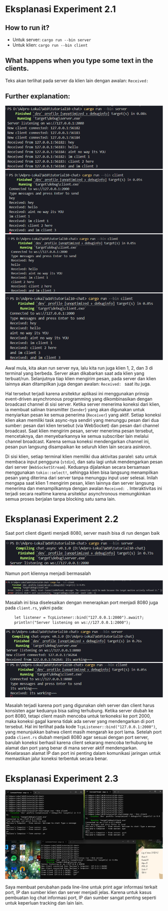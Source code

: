 # Eksplanasi Experiment 2.1

## How to run it?
- Untuk server: `cargo run --bin server`
- Untuk klien: `cargo run --bin client`

## What happens when you type some text in the clients.
Teks akan terlihat pada server da klien lain dengan awalan: `Received: `

## Further explanation:

![image](images/image.png)
![image 1](images/image1.png)
![image 2](images/image2.png)
![image 3](images/image3.png)

Awal mula, kita akan run server nya, lalu kita run juga klien 1, 2, dan 3 di terminal yang berbeda. Server akan dikabarkan saat ada klien yang terbuat/run. Selanjutnya tiap klien mengirim pesan, pada server dan klien lainnya akan ditampilkan juga dengan awalan: `Received: ` saat itu juga.

Hal tersebut terjadi karena arsitektur aplikasi ini menggunakan prinsip event-driven asynchronous programming yang dikombinasikan dengan broadcast channel di sisi server. Ketika server menerima koneksi dari klien, ia membuat salinan transmitter (`Sender`) yang akan digunakan untuk menyiarkan pesan ke semua penerima (`Receiver`) yang aktif. Setiap koneksi klien akan memiliki task async-nya sendiri yang menunggu pesan dari dua sumber: pesan dari klien tersebut (via WebSocket) dan pesan dari channel broadcast. Saat klien mengirim pesan, server menerima pesan tersebut, mencetaknya, dan menyebarkannya ke semua subscriber lain melalui channel broadcast. Karena semua koneksi mendengarkan channel ini, pesan pun langsung disampaikan ke seluruh klien lain secara asinkron.

Di sisi klien, setiap terminal klien memiliki dua aktivitas paralel: satu untuk membaca input pengguna (`stdin`), dan satu lagi untuk mendengarkan pesan dari server (`WebSocketStream`). Keduanya dijalankan secara bersamaan menggunakan `tokio::select!`, sehingga klien bisa langsung menampilkan pesan yang diterima dari server tanpa menunggu input user selesai. Inilah mengapa saat klien 1 mengirim pesan, klien lainnya dan server langsung menerima dan menampilkannya dengan awalan `Received: `. Interaktivitas ini terjadi secara realtime karena arsitektur asynchronous memungkinkan semua proses berjalan tanpa blocking satu sama lain.

# Eksplanasi Experiment 2.2

Saat port client diganti menjadi 8080, server masih bisa di run dengan baik

![image 4](images/image4.png)

Namun port kliennya menjadi bermasalah

![image 5](images/image5.png)

Masalah ini bisa diselesaikan dengan menerapkan port menjadi 8080 juga pada `client.rs`,
yakni pada:
```
    let listener = TcpListener::bind("127.0.0.1:2000").await?;
    println!("Server listening on ws://127.0.0.1:2000");
```

![image 6](images/image6.png)
![image 7](images/image7.png)

Masalah terjadi karena port yang digunakan oleh server dan client harus konsisten agar keduanya bisa saling terhubung. Ketika server diubah ke port 8080, tetapi client masih mencoba untuk terkoneksi ke port 2000, maka koneksi gagal karena tidak ada server yang mendengarkan di port tersebut. Hal ini terlihat pada kode `TcpListener::bind("127.0.0.1:2000")`, yang menunjukkan bahwa client masih mengarah ke port lama. Setelah port pada `client.rs` diubah menjadi 8080 agar sesuai dengan port server, barulah koneksi berhasil karena client sekarang mencoba terhubung ke alamat dan port yang benar di mana server aktif mendengarkan. Keselarasan alamat IP dan port ini penting dalam komunikasi jaringan untuk memastikan jalur koneksi terbentuk secara benar.

# Eksplanasi Experiment 2.3

![image 8](images/image8.png)

Saya membuat perubahan pada line-line untuk print agar informasi terkait port, IP dan sumber klien dan server menjadi jelas. Karena untuk kasus pembuatan log chat informasi port, IP dan sumber sangat penting seperti untuk keperluan tracking dan lain lain.
